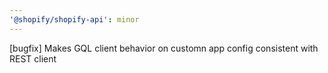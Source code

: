 ```yaml
---
'@shopify/shopify-api': minor
---
```


[bugfix] Makes GQL client behavior on customn app config consistent with REST client
